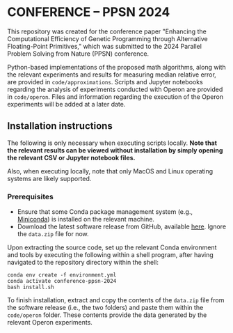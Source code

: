 # CONFERENCE – PPSN 2024

This repository was created for the conference paper "Enhancing the Computational Efficiency of Genetic Programming through Alternative Floating-Point Primitives," which was submitted to the 2024 Parallel Problem Solving from Nature (PPSN) conference.

Python-based implementations of the proposed math algorithms, along with the relevant experiments and results for measuring median relative error, are provided in `code/approximations`. Scripts and Jupyter notebooks regarding the analysis of experiments conducted with Operon are provided in `code/operon`. Files and information regarding the execution of the Operon experiments will be added at a later date.

## Installation instructions

The following is only necessary when executing scripts locally. **Note that the relevant results can be viewed without installation by simply opening the relevant CSV or Jupyter notebook files.** 

Also, when executing locally, note that only MacOS and Linux operating systems are likely supported.

### Prerequisites
- Ensure that some Conda package management system (e.g., [Miniconda](https://docs.conda.io/en/latest/miniconda.html)) is installed on the relevant machine.
- Download the latest software release from GitHub, available [here](https://github.com/christophercrary/conference-ppsn-2024/releases/tag/v0.1.0). Ignore the `data.zip` file for now.

Upon extracting the source code, set up the relevant Conda environment and tools by executing the following within a shell program, after having navigated to the repository directory within the shell:

```
conda env create -f environment.yml
conda activate conference-ppsn-2024
bash install.sh
```

To finish installation, extract and copy the contents of the `data.zip` file from the software release (i.e., the two folders) and paste them within the `code/operon` folder. These contents provide the data generated by the relevant Operon experiments.